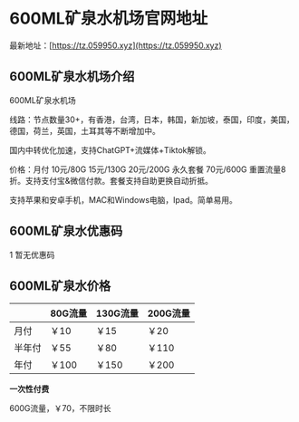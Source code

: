 # 600ML矿泉水机场官网地址

最新地址：[https://tz.059950.xyz](https://tz.059950.xyz)

## 600ML矿泉水机场介绍

600ML矿泉水机场

线路：节点数量30+，有香港，台湾，日本，韩国，新加坡，泰国，印度，美国，德国，荷兰，英国，土耳其等不断增加中。

国内中转优化加速，支持ChatGPT+流媒体+Tiktok解锁。

价格：月付 10元/80G 15元/130G 20元/200G 永久套餐 70元/600G 重置流量8折。支持支付宝&微信付款。套餐支持自助更换自动折抵。

支持苹果和安卓手机，MAC和Windows电脑，Ipad。简单易用。

## 600ML矿泉水优惠码
1
暂无优惠码

## 600ML矿泉水价格

||80G流量|130G流量|200G流量|
|----|----|----|----|
|月付|￥10|￥15|￥20|
|半年付|￥55|￥80|￥110|
|年付|￥100|￥150|￥200|

**一次性付费**

600G流量，￥70，不限时长




